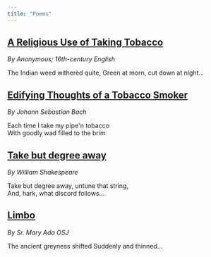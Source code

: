 ```yaml
---
title: "Poems"
---
```


## [A Religious Use of Taking Tobacco](/research/creatio/poetry/a-religous-use-of-taking-tobacco/)

*By Anonymous; 16th-century English*

The Indian weed witherèd quite,
Green at morn, cut down at night…

## [Edifying Thoughts of a Tobacco Smoker](/research/creatio/poetry/edifying-thoughts-of-a-tobacco-smoker/)

*By Johann Sebastian Bach*  

Each time I take my pipe'n tobacco  
With goodly wad filled to the brim  

## [Take but degree away](/research/creatio/poetry/take-but-degree-away/)

*By William Shakespeare*

Take but degree away, untune that string,  
And, hark, what discord follows…


## [Limbo](/research/creatio/poetry/limbo)

*By Sr. Mary Ada OSJ*

The ancient greyness shifted
Suddenly and thinned…
